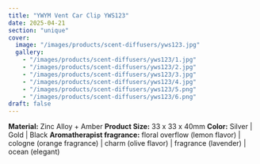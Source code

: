```yaml
---
title: "YWYM Vent Car Clip YWS123"
date: 2025-04-21
section: "unique"
cover:
  image: "/images/products/scent-diffusers/yws123.jpg"
  gallery:
    - "/images/products/scent-diffusers/yws123/1.jpg"
    - "/images/products/scent-diffusers/yws123/2.jpg"
    - "/images/products/scent-diffusers/yws123/3.jpg"
    - "/images/products/scent-diffusers/yws123/4.jpg"
    - "/images/products/scent-diffusers/yws123/5.png"
    - "/images/products/scent-diffusers/yws123/6.png"
draft: false
---
```

**Material:** Zinc Alloy + Amber
**Product Size:** 33 x 33 x 40mm
**Color:** Silver | Gold | Black
**Aromatherapist fragrance:** floral overflow (lemon flavor) | cologne (orange fragrance) | charm (olive flavor) | fragrance (lavender) | ocean (elegant)
